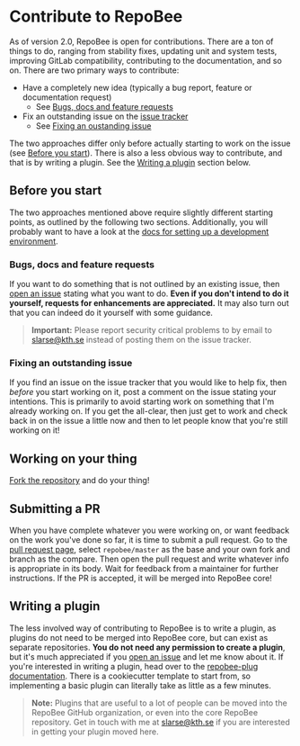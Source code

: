 # Contribute to RepoBee
As of version 2.0, RepoBee is open for contributions. There are a ton of things
to do, ranging from stability fixes, updating unit and system tests, improving
GitLab compatibility, contributing to the documentation, and so on. There are
two primary ways to contribute:

* Have a completely new idea (typically a bug report, feature or documentation
  request)
    - See [Bugs, docs and feature requests](#bugs-docs-and-feature-requests)
* Fix an outstanding issue on the [issue tracker](https://github.com/repobee/repobee/issues)
    - See [Fixing an oustanding issue](#fixing-an-outstanding-issue)

The two approaches differ only before actually starting to work on the issue
(see [Before you start](#before-you-start)). There is also a less obvious way
to contribute, and that is by writing a plugin. See the [Writing a
plugin](#writing-a-plugin) section below.

## Before you start
The two approaches mentioned above require slightly different starting points,
as outlined by the following two sections. Additionally, you will probably want
to have a look at the
[docs for setting up a development environment](https://repobee.readthedocs.io/en/stable/contributing.html).

### Bugs, docs and feature requests
If you want to do something that is not outlined by an existing issue, then
[open an issue](https://github.com/repobee/repobee/issues/new) stating what you
want to do. **Even if you don't intend to do it yourself, requests for
enhancements are appreciated.** It may also turn out that you can indeed do it
yourself with some guidance.

> **Important:** Please report security critical problems to by email to
> slarse@kth.se instead of posting them on the issue tracker.

### Fixing an outstanding issue
If you find an issue on the issue tracker that you would like to help fix, then
_before_ you start working on it, post a comment on the issue stating your
intentions. This is primarily to avoid starting work on something that I'm
already working on. If you get the all-clear, then just get to work and check
back in on the issue a little now and then to let people know that you're still
working on it!

## Working on your thing
[Fork the repository](https://help.github.com/en/articles/fork-a-repo) and do
your thing!

## Submitting a PR
When you have complete whatever you were working on, or want feedback on the
work you've done so far, it is time to submit a pull request. Go to the [pull
request page](https://github.com/repobee/repobee/pulls/compare), select
`repobee/master` as the base and your own fork and branch as the compare. Then
open the pull request and write whatever info is appropriate in its body. Wait
for feedback from a maintainer for further instructions. If the PR is accepted,
it will be merged into RepoBee core!

## Writing a plugin
The less involved way of contributing to RepoBee is to write a plugin, as
plugins do not need to be merged into RepoBee core, but can exist as separate
repositories. **You do not need any permission to create a plugin**, but it's
much appreciated if you [open an
issue](https://github.com/repobee/repobee/issues/new) and let me know about
it. If you're interested in writing a plugin, head over to the [repobee-plug
documentation](https://repobee-plug.readthedocs.io/en/latest/).  There is a
cookiecutter template to start from, so implementing a basic plugin can
literally take as little as a few minutes.

> **Note:** Plugins that are useful to a lot of people can be moved into the
> RepoBee GitHub organization, or even into the core RepoBee repository. Get in
> touch with me at slarse@kth.se if you are interested in getting your plugin
> moved here.
